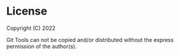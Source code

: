 # License

Copyright (C) 2022

Git Tools can not be copied and/or distributed without the express permission of the author(s).
